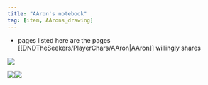 ```yaml
---
title: "AAron's notebook"
tag: [item, AArons_drawing]
---
```


- pages listed here are the pages [[DNDTheSeekers/PlayerChars/AAron|AAron]] willingly shares 


![](DNDTheSeekers/images/AAronNotebookPg1.png)

![](DNDTheSeekers/images/BirchCaveFloor1.png)![](DNDTheSeekers/images/BirchCaveFloor2.png)